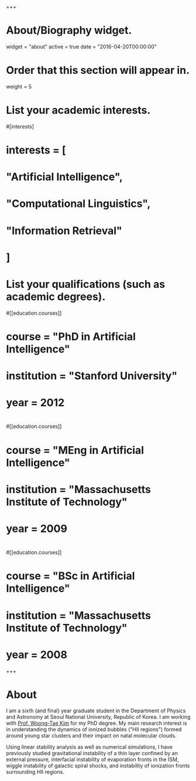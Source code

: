 +++
# About/Biography widget.
widget = "about"
active = true
date = "2016-04-20T00:00:00"

# Order that this section will appear in.
weight = 5

# List your academic interests.
#[interests]
#  interests = [
#    "Artificial Intelligence",
#    "Computational Linguistics",
#    "Information Retrieval"
#  ]

# List your qualifications (such as academic degrees).
#[[education.courses]]
#  course = "PhD in Artificial Intelligence"
#  institution = "Stanford University"
#  year = 2012
#
#[[education.courses]]
#  course = "MEng in Artificial Intelligence"
#  institution = "Massachusetts Institute of Technology"
#  year = 2009
#
#[[education.courses]]
#  course = "BSc in Artificial Intelligence"
#  institution = "Massachusetts Institute of Technology"
#  year = 2008
 
+++

# About

I am a sixth (and final) year graduate student in the Department of Physics and
Astronomy at Seoul National University, Republic of Korea. I am working
with [Prof. Woong-Tae Kim](http://astro.snu.ac.kr/~wkim) for my PhD degree. My
main research interest is in understanding the dynamics of ionized bubbles ("HII
regions") formed around young star clusters and their impact on natal molecular
clouds.

Using linear stability analysis as well as numerical simulations, I have
previously studied gravitational instability of a thin layer confined by an
external pressure, interfacial instability of evaporation fronts in the ISM,
wiggle instability of galactic spiral shocks, and instability of ionization
fronts surrounding HII regions.

